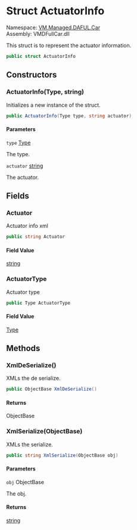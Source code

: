 # <a id="VM_Managed_DAFUL_Car_ActuatorInfo"></a> Struct ActuatorInfo

Namespace: [VM.Managed.DAFUL.Car](VM.Managed.DAFUL.Car.md)  
Assembly: VMDFullCar.dll  

This struct is to represent the actuator information.

```csharp
public struct ActuatorInfo
```

## Constructors

### <a id="VM_Managed_DAFUL_Car_ActuatorInfo__ctor_System_Type_System_String_"></a> ActuatorInfo\(Type, string\)

Initializes a new instance of the <xref href="VM.Managed.DAFUL.Car.ActuatorInfo" data-throw-if-not-resolved="false"></xref> struct.

```csharp
public ActuatorInfo(Type type, string actuator)
```

#### Parameters

`type` [Type](https://learn.microsoft.com/dotnet/api/system.type)

The type.

`actuator` [string](https://learn.microsoft.com/dotnet/api/system.string)

The actuator.

## Fields

### <a id="VM_Managed_DAFUL_Car_ActuatorInfo_Actuator"></a> Actuator

Actuator info xml

```csharp
public string Actuator
```

#### Field Value

 [string](https://learn.microsoft.com/dotnet/api/system.string)

### <a id="VM_Managed_DAFUL_Car_ActuatorInfo_ActuatorType"></a> ActuatorType

Actuator type

```csharp
public Type ActuatorType
```

#### Field Value

 [Type](https://learn.microsoft.com/dotnet/api/system.type)

## Methods

### <a id="VM_Managed_DAFUL_Car_ActuatorInfo_XmlDeSerialize"></a> XmlDeSerialize\(\)

XMLs the de serialize.

```csharp
public ObjectBase XmlDeSerialize()
```

#### Returns

 ObjectBase

### <a id="VM_Managed_DAFUL_Car_ActuatorInfo_XmlSerialize_VM_Managed_ObjectBase_"></a> XmlSerialize\(ObjectBase\)

XMLs the serialize.

```csharp
public string XmlSerialize(ObjectBase obj)
```

#### Parameters

`obj` ObjectBase

The obj.

#### Returns

 [string](https://learn.microsoft.com/dotnet/api/system.string)

